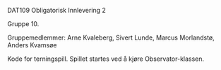 DAT109 Obligatorisk Innlevering 2

Gruppe 10.

Gruppemedlemmer: Arne Kvaleberg, Sivert Lunde, Marcus Morlandstø, Anders Kvamsøe

Kode for terningspill. Spillet startes ved å kjøre Observator-klassen.
